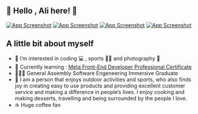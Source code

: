 ## 👋  Hello , Ali here! 👋
<a href="https://www.linkedin.com/in/alibeniaminali/"> ![App Screenshot](https://img.shields.io/badge/LinkedIn-0077B5?style=for-the-badge&logo=linkedin&logoColor=white)</a>
<a href="https://www.instagram.com/alibeniamin/?hl=en-gb"> ![App Screenshot](https://img.shields.io/badge/Instagram-E4405F?style=for-the-badge&logo=instagram&logoColor=white)</a>
<a href="https://www.alibeniaminali.co.uk/"> ![App Screenshot](https://img.shields.io/badge/-PORTFOLIO-green?style=for-the-badge)</a>
<a href="https://www.codewars.com/users/alibeniaminali"> ![App Screenshot](https://www.codewars.com/users/alibeniaminali/badges/micro)</a>



## A little bit about myself
- 👀 I’m interested in coding :computer: , sports :men_wrestling: and photography :camera_flash:
- 🌱 Currently learning : [Meta Front-End Developer Professional Certificate](https://www.coursera.org/professional-certificates/meta-front-end-developer?)
- 👨🏻‍🎓 General Assembly Software Engeneering Immersive Graduate
- 👨 I am a person that enjoys outdoor activities and sports, who also finds joy in creating easy to use products and providing excellent customer service and making a difference in people’s lives. I enjoy cooking and making desserts, travelling and being surrounded by the people I love.
- ☕ Huge coffee fan

